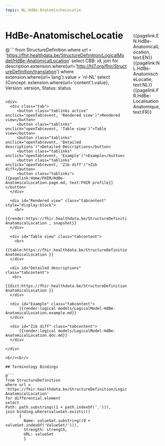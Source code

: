 ```yaml
---
topic: NL.HdBe-AnatomischeLocatie
---
```


<div style="float:right;width:85px;padding:10px;margin:10">
<p>{{pagelink:EN.HdBe-AnatomicalLocation, text:EN}}  {{pagelink:NL.HdBe-AnatomischeLocatie, text:NL}}  {{pagelink:FR.HdBe-LocalisationAnatomique, text:FR}}<p>
</div>

# HdBe-AnatomischeLocatie



@```
from StructureDefinition
where url = 'https://fhir.healthdata.be/StructureDefinition/LogicalModel/HdBe-AnatomicalLocation'
select 
CBB: id,
join for description.extension.where(url='http://hl7.org/fhir/StructureDefinition/translation') where extension.where(url='lang').value = 'nl-NL' select {Concept: extension.where(url='content').value}, 
Version: version,
Status: status
```

<div>
  <div class="tab">
     <button class="tablinks active" onclick="openTab(event, 'Rendered view')">Rendered view</button>
     <button class="tablinks" onclick="openTab(event, 'Table view')">Table view</button>
     <button class="tablinks" onclick="openTab(event, 'Detailed descriptions')">Detailed Descriptions</button>
     <button class="tablinks" onclick="openTab(event, 'Example')">Example</button>
     <button class="tablinks" onclick="openTab(event, 'Zib diff')">Zib diff</button>
     <button class="tablinks">{{pagelink:Home/FHIR/HdBe-AnatomicalLocation.page.md, text:FHIR profile}}</button>
  </div>

  <div id="Rendered view" class="tabcontent" style="display:block">
    <br>
      {{render:https://fhir.healthdata.be/StructureDefinition/LogicalModel/HdBe-AnatomicalLocation , snapshot}}
  </div>

  <div id="Table view" class="tabcontent">
    <br>
      {{table:https://fhir.healthdata.be/StructureDefinition/LogicalModel/HdBe-AnatomicalLocation }}
  </div>

  <div id="Detailed descriptions" class="tabcontent">
   <br>
      {{dict:https://fhir.healthdata.be/StructureDefinition/LogicalModel/HdBe-AnatomicalLocation }}
  </div>

  <div id="Example" class="tabcontent">
      {{render:logical models/LogicalModel-HdBe-AnatomicalLocation.example.md}}
  </div>

  <div id="Zib diff" class="tabcontent">
      {{render:logical models/LogicalModel-HdBe-AnatomicalLocation.doc.md}}
  </div>

</div>

<br/><br/> 

## Terminology Bindings

@```
from StructureDefinition
where url = 'https://fhir.healthdata.be/StructureDefinition/LogicalModel/HdBe-AnatomicalLocation'
for differential.element
select
Path: path.substring((1 + path.indexOf('.'))),
join binding.where(valueSet.exists())
      { 
        Name: valueSet.substring((9 + valueSet.indexOf('ValueSet/'))),
        Strength: strength,
        URL: valueSet
        }
```  